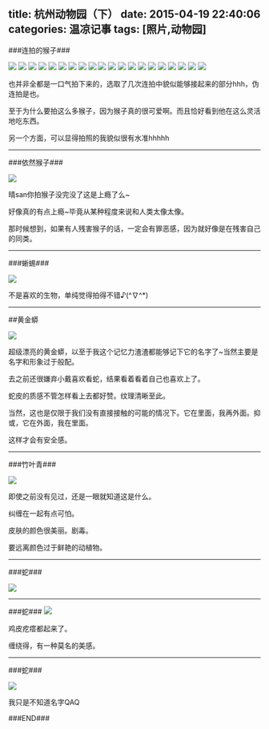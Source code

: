 title: 杭州动物园（下）
date: 2015-04-19 22:40:06
categories: 温凉记事
tags: [照片,动物园] 
---

###连拍的猴子###

<img src="http://kyunsmile.qiniudn.com/zoo-20150412_140505_3.JPG"/>

<img src="http://kyunsmile.qiniudn.com/zoo-20150412_140505_4.JPG"/>

<img src="http://kyunsmile.qiniudn.com/zoo-20150412_140505_5.JPG"/>

<img src="http://kyunsmile.qiniudn.com/zoo-20150412_140506_6.JPG"/>

<img src="http://kyunsmile.qiniudn.com/zoo-20150412_140506_7.JPG"/>

<img src="http://kyunsmile.qiniudn.com/zoo-20150412_140506_8.JPG"/>

<img src="http://kyunsmile.qiniudn.com/zoo-20150412_140506_9.JPG"/>

<img src="http://kyunsmile.qiniudn.com/zoo-20150412_140507_10.JPG"/>

<img src="http://kyunsmile.qiniudn.com/zoo-20150412_140507_11.JPG"/>

<img src="http://kyunsmile.qiniudn.com/zoo-20150412_140507_12.JPG"/>

<img src="http://kyunsmile.qiniudn.com/zoo-20150412_140508_13.JPG"/>

<img src="http://kyunsmile.qiniudn.com/zoo-20150412_140508_14.JPG"/>

<img src="http://kyunsmile.qiniudn.com/zoo-20150412_140508_15.JPG"/>

<img src="http://kyunsmile.qiniudn.com/zoo-20150412_140508_16.JPG"/>

<img src="http://kyunsmile.qiniudn.com/zoo-20150412_140509_17.JPG"/>

<img src="http://kyunsmile.qiniudn.com/zoo-20150412_140511_18.JPG"/>

<img src="http://kyunsmile.qiniudn.com/zoo-20150412_140511_19.JPG"/>

<img src="http://kyunsmile.qiniudn.com/zoo-20150412_140512_1.JPG"/>

<img src="http://kyunsmile.qiniudn.com/zoo-20150412_140512_20.JPG"/>

<img src="http://kyunsmile.qiniudn.com/zoo-20150412_140513_2.JPG"/>

也并非全都是一口气拍下来的，选取了几次连拍中貌似能够接起来的部分hhh，伪连拍是也。

至于为什么要拍这么多猴子，因为猴子真的很可爱啊。而且恰好看到他在这么灵活地吃东西。

另一个方面，可以显得拍照的我貌似很有水准hhhhh

---

###依然猴子###

<img src="http://kyunsmile.qiniudn.com/zoo-20150412_140849.JPG"/>

晴san你拍猴子没完没了这是上瘾了么~

好像真的有点上瘾~毕竟从某种程度来说和人类太像太像。

那时候想到，如果有人残害猴子的话，一定会有罪恶感，因为就好像是在残害自己的同类。

---

###蜥蜴###

<img src="http://kyunsmile.qiniudn.com/zoo-20150412_142647.JPG"/>

不是喜欢的生物，单纯觉得拍得不错♪(^∇^*)

---

##黄金蟒

<img src="http://kyunsmile.qiniudn.com/zoo-20150412_143302.JPG"/>

超级漂亮的黄金蟒，以至于我这个记忆力渣渣都能够记下它的名字了~当然主要是名字和形象过于般配。

去之前还很嫌弃小戴喜欢看蛇，结果看着看着自己也喜欢上了。

蛇皮的质感不管怎样看上去都好赞。纹理清晰至此。

当然，这也是仅限于我们没有直接接触的可能的情况下。它在里面，我再外面。抑或，它在外面，我在里面。

这样才会有安全感。

---

###竹叶青###

<img src="http://kyunsmile.qiniudn.com/zoo-20150412_143753.JPG"/>

即使之前没有见过，还是一眼就知道这是什么。

纠缠在一起有点可怕。

皮肤的颜色很美丽。剧毒。

要远离颜色过于鲜艳的动植物。

---

###蛇###

<img src="http://kyunsmile.qiniudn.com/zoo-20150412_144641.JPG"/>

---

###蛇###
<img src="http://kyunsmile.qiniudn.com/zoo-20150412_144811.JPG"/>

鸡皮疙瘩都起来了。

缠绕得，有一种莫名的美感。

---

###蛇###

<img src="http://kyunsmile.qiniudn.com/zoo-20150412_145042.JPG"/>

我只是不知道名字QAQ

###END###